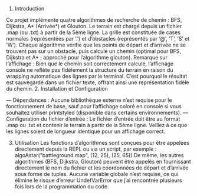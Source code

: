 1. Introduction

Ce projet implémente quatre algorithmes de recherche de chemin : BFS, Dijkstra, A* (Arrivée*)
et Glouton. Le terrain est chargé depuis un fichier .map (ou .txt) à partir de la 5ème ligne. La grille
est constituée de cases normales (représentées par ’.’) et d’obstacles (représentés par ’@’, ’T’, ’S’ et
’W’). Chaque algorithme vérifie que les points de départ et d’arrivée ne se trouvent pas sur un obstacle,
puis calcule un chemin (optimal pour BFS, Dijkstra et A* ; approché pour l’algorithme glouton).
Remarque sur l’affichage : Bien que le chemin soit correctement calculé, l’affichage console ne reflète
pas fidèlement la structure du terrain en raison du wrapping automatique des lignes par le terminal.
C’est pourquoi le résultat est sauvegardé dans un fichier texte, offrant ainsi une représentation fidèle
du chemin.
2. Installation et Configuration

— Dépendances : Aucune bibliothèque externe n’est requise pour le fonctionnement de base, sauf
pour l’affichage coloré en console si vous souhaitez utiliser printstyled (disponible dans certains
environnements).
— Configuration du fichier d’entrée : Le fichier d’entrée doit être au format .map ou .txt et
contenir le terrain à partir de la 5ème ligne. Veillez à ce que les lignes soient de longueur identique
pour un affichage correct.

3. Utilisation
Les fonctions d’algorithmes sont conçues pour être appelées directement depuis la REPL ou via
un script, par exemple :
algoAstar("battleground.map", (12, 25), (25, 65))
De même, les autres algorithmes (BFS, Dijkstra, Glouton) peuvent être appelés en fournissant directement le nom du fichier et les coordonnées de départ et d’arrivée sous forme de tuples. Aucune variable
globale n’est requise, ce qui élimine le risque d’erreur UndefVarError que j’ai rencontrée plusieurs fois
lors de la programmation du code.
